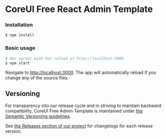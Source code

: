 # CoreUI Free React Admin Template


### Installation

``` bash
$ npm install
```

### Basic usage

``` bash
# dev server with hot reload at http://localhost:3000
$ npm start 
```

Navigate to [http://localhost:3000](http://localhost:3000). The app will automatically reload if you change any of the source files.


## Versioning

For transparency into our release cycle and in striving to maintain backward compatibility, CoreUI Free Admin Template is maintained under [the Semantic Versioning guidelines](http://semver.org/).

See [the Releases section of our project](https://github.com/coreui/coreui-free-react-admin-template/releases) for changelogs for each release version.
